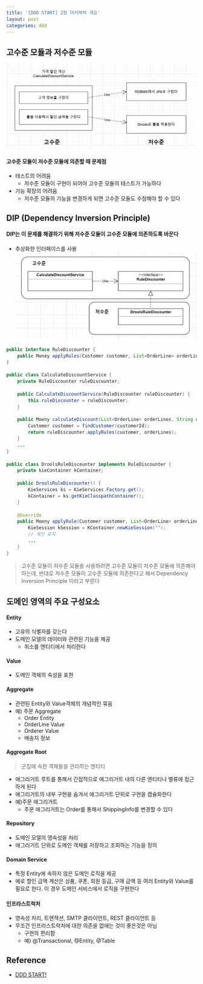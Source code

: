 ```yaml
---
title: '[DDD START] 2장 아키텍처 개요'
layout: post
categories: ddd
---
```


## 고수준 모듈과 저수준 모듈
![](/asset/images/ddd/ddd_start_02_01.PNG)

#### 고수준 모듈이 저수준 모듈에 의존할 때 문제점
- 테스트의 어려움
    - 저수준 모듈이 구현이 되어야 고수준 모듈의 테스트가 가능하다
- 기능 확장의 어려움
    - 저수준 모듈의 기능을 변경하게 되면 고수준 모듈도 수정해야 할 수 있다

## DIP (Dependency Inversion Principle)

#### DIP는 이 문제를 해결하기 위해 저수준 모듈이 고수준 모듈에 의존하도록 바꾼다
- 추상화한 인터페이스를 사용
![](/asset/images/ddd/ddd_start_02_02.PNG)

```java
public interface RuleDiscounter {
    public Money applyRules(Customer customer, List<OrderLine> orderLines);
}

public class CalculateDiscountService {
    private RuleDiscounter ruleDiscounter;

    public CalculateDiscountService(RuleDiscounter ruleDiscounter) {
        this.ruleDiscounter = ruleDiscounter;
    }
    
    public Moeny calculateDiscount(List<OrderLine> orderLines, String customerId) {
        Customer customer = findCustomer(customerId);
        return ruleDiscounter.applyRules(customer, orderLines);
    }   
    ...
}

public class DroolsRuleDiscounter implements RuleDiscounter {
    private kieContainer kContainer;

    public DroolsRuleDiscounter() {
        KieServices ks = KieServices.Factory.get();
        kContainer = ks.getKieClasspathContainer();
    }

    @Override
    public Moeny applyRule(Customer customer, List<OrderLine> orderLines) {
        KieSession kSession = KContainer.newKieSession("");
        // 계산 로직
        ...
    }
}
```
> 고수준 모듈이 저수준 모듈을 사용하려면 고수준 모듈이 저수준 모듈에 의존해야 하는데,
> 반대로 저수준 모듈이 고수준 모듈에 의존한다고 해서 Dependency Inversion Principle 이라고 부른다

## 도메인 영역의 주요 구성요소

#### Entity
- 고유의 식별자를 갖는다
- 도메인 모델의 데이터와 관련된 기능을 제공
    - 취소를 엔티티에서 처리한다

#### Value
- 도메인 객체의 속성을 표현

#### Aggregate
- 관련된 Entity와 Value객체의 개념적인 묶음
- 예) 주문 Aggregate
    - Order Entity
    - OrderLine Value
    - Orderer Value
    - 배송지 정보

#### Aggregate Root
> 군집에 속한 객체들을 관리하는 엔티티

- 애그리거트 루트를 통해서 간접적으로 애그리거트 내의 다른 엔티티나 밸류에 접근하게 된다
- 애그리거트의 내부 구현을 숨겨서 애그리거트 단위로 구현을 캡슐화한다
- 예)주문 애그리거트
    - 주문 에그리거트는 Order를 통해서 ShippingInfo를 변경할 수 있다

#### Repository
- 도메인 모델의 영속성을 처리
- 애그리거트 단위로 도메인 객체를 저장하고 조회하는 기능을 정의

#### Domain Service
- 특정 Entity에 속하지 않은 도메인 로직을 제공
- 예로 할인 금액 계산은 상품, 쿠폰, 회원 등급, 구매 금액 등 여러 Entity와 Value를 필요로 한다. 이 경우 도메인 서비스에서 로직을 구현한다

#### 인프라스트럭처
- 영속성 처리, 트랜잭션, SMTP 클라이언트, REST 클라이언트 등
- 무조건 인프라스트럭처에 대한 의존을 없애는 것이 좋은것은 아님
    - 구현의 편리함
    - 예) @Transactional, @Entity, @Table

## Reference
- [DDD START!](http://www.yes24.com/Product/Goods/27750871?OzSrank=1)